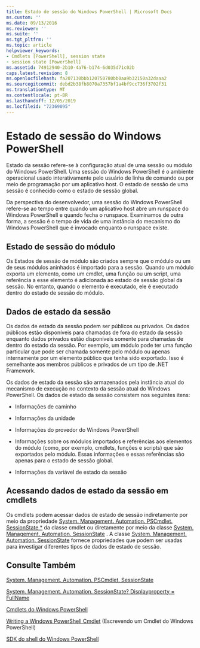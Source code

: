 ```yaml
---
title: Estado de sessão do Windows PowerShell | Microsoft Docs
ms.custom: ''
ms.date: 09/13/2016
ms.reviewer: ''
ms.suite: ''
ms.tgt_pltfrm: ''
ms.topic: article
helpviewer_keywords:
- Cmdlets [PowerShell], session state
- session state [PowerShell]
ms.assetid: 74912940-2b10-4a76-b174-6d035d71c02b
caps.latest.revision: 8
ms.openlocfilehash: fa207130bbb120750780bb0aa9b32150a32daaa2
ms.sourcegitcommit: debd2b38fb8070a7357bf1a4bf9cc736f3702f31
ms.translationtype: MT
ms.contentlocale: pt-BR
ms.lasthandoff: 12/05/2019
ms.locfileid: "72369095"
---
```

# <a name="windows-powershell-session-state"></a>Estado de sessão do Windows PowerShell

Estado da sessão refere-se à configuração atual de uma sessão ou módulo do Windows PowerShell. Uma sessão do Windows PowerShell é o ambiente operacional usado interativamente pelo usuário de linha de comando ou por meio de programação por um aplicativo host. O estado de sessão de uma sessão é conhecido como o estado de sessão global.

Da perspectiva do desenvolvedor, uma sessão do Windows PowerShell refere-se ao tempo entre quando um aplicativo host abre um runspace do Windows PowerShell e quando fecha o runspace. Examinamos de outra forma, a sessão é o tempo de vida de uma instância do mecanismo do Windows PowerShell que é invocado enquanto o runspace existe.

## <a name="module-session-state"></a>Estado de sessão do módulo

Os Estados de sessão de módulo são criados sempre que o módulo ou um de seus módulos aninhados é importado para a sessão. Quando um módulo exporta um elemento, como um cmdlet, uma função ou um script, uma referência a esse elemento é adicionada ao estado de sessão global da sessão. No entanto, quando o elemento é executado, ele é executado dentro do estado de sessão do módulo.

## <a name="session-state-data"></a>Dados de estado da sessão

Os dados de estado da sessão podem ser públicos ou privados. Os dados públicos estão disponíveis para chamadas de fora do estado da sessão enquanto dados privados estão disponíveis somente para chamadas de dentro do estado da sessão. Por exemplo, um módulo pode ter uma função particular que pode ser chamada somente pelo módulo ou apenas internamente por um elemento público que tenha sido exportado. Isso é semelhante aos membros públicos e privados de um tipo de .NET Framework.

Os dados de estado da sessão são armazenados pela instância atual do mecanismo de execução no contexto da sessão atual do Windows PowerShell. Os dados de estado da sessão consistem nos seguintes itens:

- Informações de caminho

- Informações da unidade

- Informações do provedor do Windows PowerShell

- Informações sobre os módulos importados e referências aos elementos do módulo (como, por exemplo, cmdlets, funções e scripts) que são exportados pelo módulo. Essas informações e essas referências são apenas para o estado de sessão global.

- Informações da variável de estado da sessão

## <a name="accessing-session-state-data-within-cmdlets"></a>Acessando dados de estado da sessão em cmdlets

Os cmdlets podem acessar dados de estado de sessão indiretamente por meio da propriedade [System. Management. Automation. PSCmdlet. SessionState *](/dotnet/api/System.Management.Automation.PSCmdlet.SessionState) da classe cmdlet ou diretamente por meio da classe [System. Management. Automation. SessionState](/dotnet/api/System.Management.Automation.SessionState) . A classe [System. Management. Automation. SessionState](/dotnet/api/System.Management.Automation.SessionState) fornece propriedades que podem ser usadas para investigar diferentes tipos de dados de estado de sessão.

## <a name="see-also"></a>Consulte Também

[System. Management. Automation. PSCmdlet. SessionState](/dotnet/api/System.Management.Automation.PSCmdlet.SessionState)

[System. Management. Automation. SessionState? Displayproperty = FullName](/dotnet/api/System.Management.Automation.SessionState)

[Cmdlets do Windows PowerShell](./cmdlet-overview.md)

[Writing a Windows PowerShell Cmdlet](./writing-a-windows-powershell-cmdlet.md) (Escrevendo um Cmdlet do Windows PowerShell)

[SDK do shell do Windows PowerShell](../windows-powershell-reference.md)
